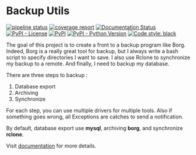 Backup Utils
============


[![pipeline status](https://gitlab.com/Oprax/backup-utils/badges/master/pipeline.svg)](https://gitlab.com/Oprax/backup-utils/commits/master)
[![coverage report](https://gitlab.com/Oprax/backup-utils/badges/master/coverage.svg)](https://gitlab.com/Oprax/backup-utils/commits/master)
[![Documentation Status](https://readthedocs.org/projects/backup-utils/badge/?version=latest)](https://backup-utils.readthedocs.io/en/latest/?badge=latest)
[![PyPI - License](https://img.shields.io/pypi/l/backup-utils.svg)](https://gitlab.com/Oprax/backup-utils/blob/master/LICENSE)
[![PyPI](https://img.shields.io/pypi/v/backup-utils.svg)](https://pypi.org/project/backup-utils/)
[![PyPI - Python Version](https://img.shields.io/pypi/pyversions/backup-utils.svg)](https://pypi.org/project/backup-utils/)
[![Code style: black](https://img.shields.io/badge/code%20style-black-000000.svg)](https://github.com/ambv/black)


The goal of this project is to create a front to a backup program like Borg.
Indeed, Borg is a really great tool for backup,
but I always write a bash script to specify directories I want to save.
I also use Rclone to synchronize my backup to a remote.
And finally, I need to backup my database.

There are three steps to backup :
1. Database export
2. Archiving
3. Synchronize

For each step, you can use multiple drivers for multiple tools.
Also if something goes wrong, all Exceptions are catches to send a notification.

By default, database export use **mysql**, archiving **borg**, and synchronize **rclone**.

Visit [documentation](https://backup-utils.readthedocs.io/) for more details.